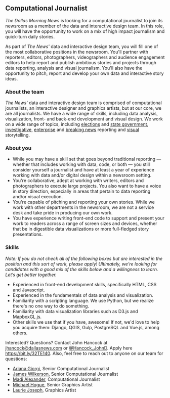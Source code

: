 ## Computational Journalist

*The Dallas Morning News* is looking for a computational journalist to join its newsroom as a member of the data and interactive design team. In this role, you will have the opportunity to work on a mix of high impact journalism and quick-turn daily stories.

As part of *The News'* data and interactive design team, you will fill one of the most collaborative positions in the newsroom. You'll partner with reporters, editors, photographers, videographers and audience engagement editors to help report and publish ambitious stories and projects through data reporting, analysis and visual journalism. You'll also have the opportunity to pitch, report and develop your own data and interactive story ideas.

### About the team
*The News'* data and interactive design team is comprised of computational journalists, an interactive designer and graphics artists, but at our core, we are all journalists. We have a wide range of skills, including data analysis,  visualization, front- and back-end development and visual design. We work on a wide range of topics, including [elections](https://www.dallasnews.com/interactives/2018/shifting-tide-of-texas-politics) and [state government](https://www.dallasnews.com/interactives/2018/redistricting-redux), [investigative](https://www.dallasnews.com/interactives/2018/pain-and-profit/index.html), [enterprise](https://www.dallasnews.com/interactives/2019/north-texas-senior-living-serial-killer-billy-chemirmir/) and [breaking news](https://www.dallasnews.com/business/airlines/2019/03/12/several-boeing-737-max-8-pilots-in-u-s-complained-about-suspected-safety-flaw/) reporting and [visual](https://www.dallasnews.com/interactives/2019/the-time-we-have-here-photos-of-thomas-jefferson-hs-immigrant-soccer-players)  storytelling.
  
### About you

- While you may have a skill set that goes beyond traditional reporting — whether that includes working with data, code, or both — you still consider yourself a journalist and have at least a year of experience working with data and/or digital design within a newsroom setting.
- You're collaborative, adept at working with writers, editors and photographers to execute large projects. You also want to have a voice in story direction, especially in areas that pertain to data reporting and/or visual execution.
- You're capable of pitching and reporting your own stories. While we work with other departments in the newsroom, we are not a service desk and take pride in producing our own work.
- You have experience writing front-end code to support and present your work to readers across a range of screen sizes and devices, whether that be in digestible data visualizations or more full-fledged story presentations.

### Skills

*Note: If you do not check all of the following boxes but are interested in the position and this sort of work, please apply! Ultimately, we're looking for candidates with a good mix of the skills below and a willingness to learn. Let’s get better together.*

- Experienced in front-end development skills, specifically HTML, CSS and Javascript.
- Experienced in the fundamentals of data analysis and visualization.
- Familiarity with a scripting language. We use Python, but we realize there's no one way to do something.
- Familiarity with data visualization libraries such as D3.js and MapboxGL.js.
- Other skills we use that if you have, awesome! If not, we'd love to help you acquire them: Django, QGIS, Gulp, PostgreSQL and Vue.js, among others.

Interested? Questions? Contact John Hancock at [jhancock@dallasnews.com](mailto:jhancock@dallasnews.com) or [@Hancock_JohnD](https://twitter.com/hancock_johnd). Apply here https://bit.ly/32TE140. Also, feel free to reach out to anyone on our team for questions: 

- [Ariana Giorgi](mailto:agiorgi@dallasnews.com), Senior Computational Journalist
- [James Wilkerson](mailto:james.wilkerson@dallasnews.com), Senior Computational Journalist
- [Madi Alexander](mailto:madi.alexander@dallasnews.com), Computational Journalist
- [Michael Hogue](mailto:mhogue@dallasnews.com), Senior Graphics Artist
- [Laurie Joseph](mailto:ljoseph@dallasnews.com), Graphics Artist
